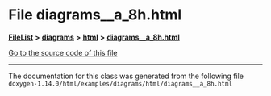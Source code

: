 

# File diagrams\_\_a\_8h.html



[**FileList**](files.md) **>** [**diagrams**](dir_1d8108902fe9fce2c57b5dd3e7275f0e.md) **>** [**html**](dir_4a624174fd5a184fb57d315f1eb34b84.md) **>** [**diagrams\_\_a\_8h.html**](diagrams____a__8h_8html.md)

[Go to the source code of this file](diagrams____a__8h_8html_source.md)





































































------------------------------
The documentation for this class was generated from the following file `doxygen-1.14.0/html/examples/diagrams/html/diagrams__a_8h.html`

